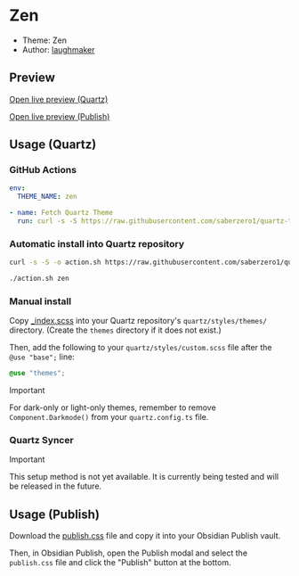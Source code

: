 # Zen

- Theme: Zen
- Author: <a href="https://github.com/laughmaker" target="_blank" rel="noopener noreferrer">laughmaker</a>

## Preview

[Open live preview (Quartz)](https://quartz-themes.github.io/zen/)

[Open live preview (Publish)](https://publish.saberzero.one/zen)

## Usage (Quartz)

### GitHub Actions

```yaml
env:
  THEME_NAME: zen
```

```yaml
- name: Fetch Quartz Theme
  run: curl -s -S https://raw.githubusercontent.com/saberzero1/quartz-themes/master/action.sh | bash -s -- $THEME_NAME
```

### Automatic install into Quartz repository

```bash
curl -s -S -o action.sh https://raw.githubusercontent.com/saberzero1/quartz-themes/master/action.sh

./action.sh zen
```

### Manual install

Copy [\_index.scss](./_index.scss) into your Quartz repository's `quartz/styles/themes/` directory. (Create the `themes` directory if it does not exist.)

Then, add the following to your `quartz/styles/custom.scss` file after the `@use "base";` line:

```scss
@use "themes";
```

> [!IMPORTANT]
> For dark-only or light-only themes, remember to remove `Component.Darkmode()` from your `quartz.config.ts` file.

### Quartz Syncer

> [!IMPORTANT]
> This setup method is not yet available. It is currently being tested and will be released in the future.

## Usage (Publish)

Download the [publish.css](./publish.css) file and copy it into your Obsidian Publish vault.

Then, in Obsidian Publish, open the Publish modal and select the `publish.css` file and click the "Publish" button at the bottom.
